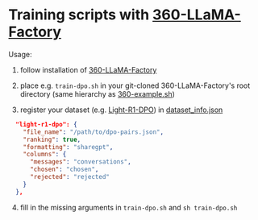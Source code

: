 # Training scripts with [360-LLaMA-Factory](https://github.com/Qihoo360/360-LLaMA-Factory)

Usage:

1. follow installation of [360-LLaMA-Factory](https://github.com/Qihoo360/360-LLaMA-Factory)

2. place e.g. `train-dpo.sh` in your git-cloned 360-LLaMA-Factory's root directory (same hierarchy as [360-example.sh](https://github.com/Qihoo360/360-LLaMA-Factory/blob/sp/360-example.sh))

3. register your dataset (e.g. [Light-R1-DPO](https://huggingface.co/datasets/qihoo360/Light-R1-DPO)) in [dataset_info.json](https://github.com/Qihoo360/360-LLaMA-Factory/blob/sp/data/dataset_info.json)
```json
  "light-r1-dpo": {
    "file_name": "/path/to/dpo-pairs.json",
    "ranking": true,
    "formatting": "sharegpt",
    "columns": {
      "messages": "conversations",
      "chosen": "chosen",
      "rejected": "rejected"
    }
  },
```

4. fill in the missing arguments in `train-dpo.sh` and `sh train-dpo.sh`
